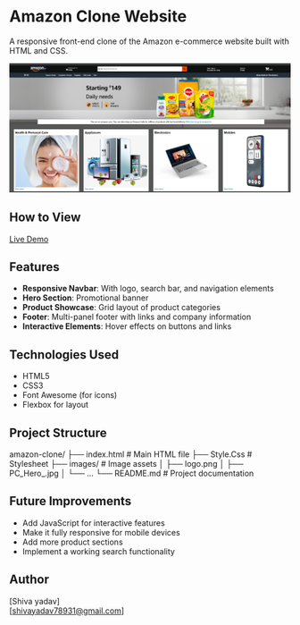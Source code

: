 
# Amazon Clone Website

A responsive front-end clone of the Amazon e-commerce website built with HTML and CSS.

![Amazon Clone Screenshot](https://github.com/shiva-ydv/Amazon-Clone-project/blob/main/Screenshot%202025-05-10%20181747.png) 


## How to View
[Live Demo](https://amazon-clone-project-full.netlify.app/)<!-- Add a screenshot if possible -->

## Features

- **Responsive Navbar**: With logo, search bar, and navigation elements
- **Hero Section**: Promotional banner 
- **Product Showcase**: Grid layout of product categories
- **Footer**: Multi-panel footer with links and company information
- **Interactive Elements**: Hover effects on buttons and links

## Technologies Used

- HTML5
- CSS3
- Font Awesome (for icons)
- Flexbox for layout

## Project Structure
amazon-clone/
├── index.html # Main HTML file
├── Style.Css # Stylesheet
├── images/ # Image assets
│ ├── logo.png
│ ├── PC_Hero_.jpg
│ └── ...
└── README.md # Project documentation


## Future Improvements

- Add JavaScript for interactive features
- Make it fully responsive for mobile devices
- Add more product sections
- Implement a working search functionality

## Author

[Shiva yadav]  
[shivayadav78931@gmail.com]

